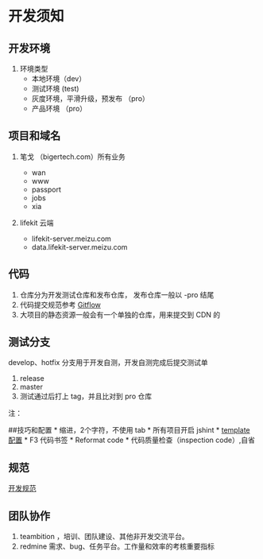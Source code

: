 # 开发须知

## 开发环境
1. 环境类型
	* 本地环境（dev）
	* 测试环境 (test)
	* 灰度环境，平滑升级，预发布  （pro）
	* 产品环境 （pro）

## 项目和域名
1. 笔戈 （bigertech.com）所有业务
	* wan
	* www
	* passport
	* jobs
	* xia

2. lifekit 云端
	* lifekit-server.meizu.com
	* data.lifekit-server.meizu.com

## 代码
1. 仓库分为开发测试仓库和发布仓库， 发布仓库一般以 -pro 结尾
2. 代码提交规范参考 [Gitflow](http://www.jianshu.com/p/104fa8b15d1e)
3. 大项目的静态资源一般会有一个单独的仓库，用来提交到 CDN 的

## 测试分支
develop、hotfix 分支用于开发自测，开发自测完成后提交测试单
1. release
2. master
3. 测试通过后打上 tag，并且比对到 pro 仓库

注：

##技巧和配置
	* 缩进，2个字符，不使用 tab
	* 所有项目开启 jshint
	* [template 配置](https://github.com/shanelau/live-template)
	* F3 代码书签
	* Reformat code
	* 代码质量检查（inspection code）,自省

## 规范
[开发规范](https://github.com/MZMonster/doc)

## 团队协作
1. teambition ，培训、团队建设、其他非开发交流平台。
2. redmine	需求、bug、任务平台。工作量和效率的考核重要指标
